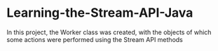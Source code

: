 # Learning-the-Stream-API-Java
In this project, the Worker class was created, with the objects of which some actions were performed using the Stream API methods
